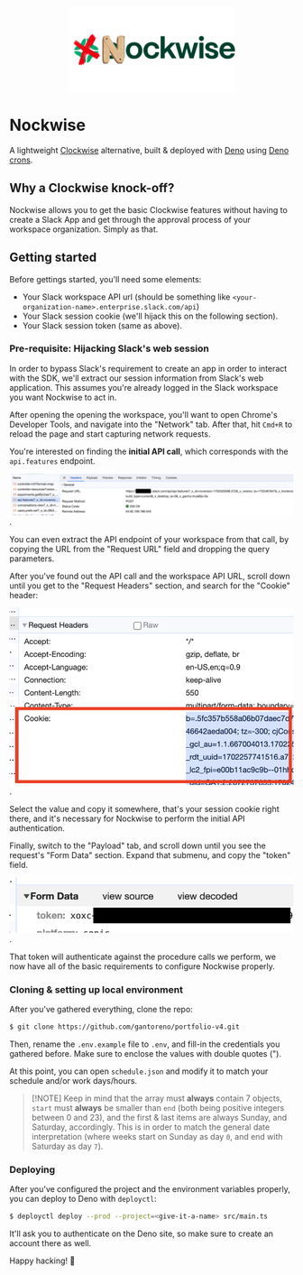 <p align="center">
  <img src=".github/logo.png" height="150">
</p>

# Nockwise

A lightweight [Clockwise](https://www.getclockwise.com/home) alternative, built
& deployed with [Deno](https://deno.com/) using
[Deno crons](https://deno.com/blog/cron).

## Why a Clockwise knock-off?

Nockwise allows you to get the basic Clockwise features without having to create
a Slack App and get through the approval process of your workspace organization.
Simply as that.

## Getting started

Before gettings started, you'll need some elements:

- Your Slack workspace API url (should be something like
  `<your-organization-name>.enterprise.slack.com/api`)
- Your Slack session cookie (we'll hijack this on the following section).
- Your Slack session token (same as above).

### Pre-requisite: Hijacking Slack's web session

In order to bypass Slack's requirement to create an app in order to interact
with the SDK, we'll extract our session information from Slack's web
application. This assumes you're already logged in the Slack workspace you want
Nockwise to act in.

After opening the opening the workspace, you'll want to open Chrome's Developer
Tools, and navigate into the "Network" tab. After that, hit `Cmd+R` to reload
the page and start capturing network requests.

You're interested on finding the **initial API call**, which corresponds with
the `api.features` endpoint.

![Find the first API call](.github/1-network.png).

You can even extract the API endpoint of your workspace from that call, by
copying the URL from the "Request URL" field and dropping the query parameters.

After you've found out the API call and the workspace API URL, scroll down until
you get to the "Request Headers" section, and search for the "Cookie" header:

![Copy the value of the cookie header](.github/2-cookie.png).

Select the value and copy it somewhere, that's your session cookie right there,
and it's necessary for Nockwise to perform the initial API authentication.

Finally, switch to the "Payload" tab, and scroll down until you see the
request's "Form Data" section. Expand that submenu, and copy the "token" field.

![Copy the value of the session token](.github/3-token.png).

That token will authenticate against the procedure calls we perform, we now have
all of the basic requirements to configure Nockwise properly.

### Cloning & setting up local environment

After you've gathered everything, clone the repo:

```sh
$ git clone https://github.com/gantoreno/portfolio-v4.git
```

Then, rename the `.env.example` file to `.env`, and fill-in the credentials you
gathered before. Make sure to enclose the values with double quotes (").

At this point, you can open `schedule.json` and modify it to match your schedule
and/or work days/hours.

> [!NOTE] Keep in mind that the array must **always** contain 7 objects, `start`
> must **always** be smaller than `end` (both being positive integers between 0
> and 23), and the first & last items are always Sunday, and Saturday,
> accordingly. This is in order to match the general date interpretation (where
> weeks start on Sunday as day `0`, and end with Saturday as day `7`).

### Deploying

After you've configured the project and the environment variables properly, you
can deploy to Deno with `deployctl`:

```sh
$ deployctl deploy --prod --project=<give-it-a-name> src/main.ts
```

It'll ask you to authenticate on the Deno site, so make sure to create an
account there as well.

Happy hacking! 🎉
